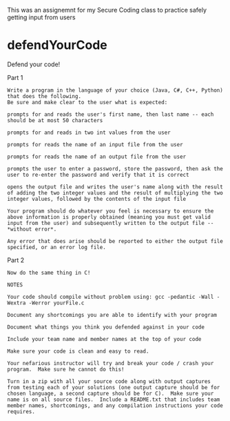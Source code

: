 This was an assignemnt for my Secure Coding class to practice safely getting input from users


# defendYourCode
Defend your code!

Part 1

	Write a program in the language of your choice (Java, C#, C++, Python) that does the following. 
	Be sure and make clear to the user what is expected:

	prompts for and reads the user's first name, then last name -- each should be at most 50 characters

	prompts for and reads in two int values from the user

	prompts for reads the name of an input file from the user

	prompts for reads the name of an output file from the user

	prompts the user to enter a password, store the password, then ask the user to re-enter the password and verify that it is correct

	opens the output file and writes the user's name along with the result of adding the two integer values and the result of multiplying the two integer values, followed by the contents of the input file

	Your program should do whatever you feel is necessary to ensure the above information is properly obtained (meaning you must get valid input from the user) and subsequently written to the output file -- *without error*. 

	Any error that does arise should be reported to either the output file specified, or an error log file.

Part 2

	Now do the same thing in C!

	NOTES

	Your code should compile without problem using: gcc -pedantic -Wall -Wextra -Werror yourFile.c

	Document any shortcomings you are able to identify with your program

	Document what things you think you defended against in your code

	Include your team name and member names at the top of your code

	Make sure your code is clean and easy to read.

	Your nefarious instructor will try and break your code / crash your program.  Make sure he cannot do this!

	Turn in a zip with all your source code along with output captures from testing each of your solutions (one output capture should be for chosen language, a second capture should be for C).  Make sure your name is on all source files.  Include a README.txt that includes team member names, shortcomings, and any compilation instructions your code requires.
